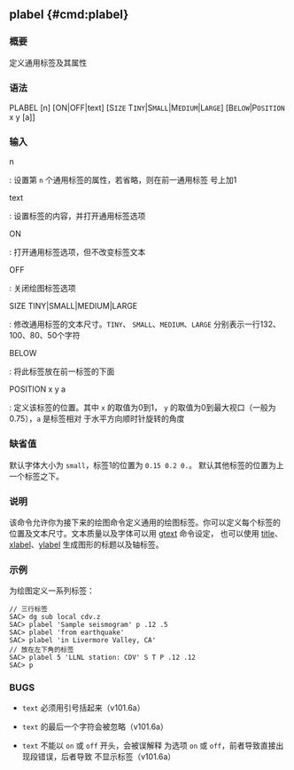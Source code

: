 ## plabel {#cmd:plabel}

### 概要

定义通用标签及其属性

### 语法

PLABEL \[n\] \[ON|OFF|text\] \[S`IZE` T`INY`|S`MALL`|M`EDIUM`|L`ARGE`\]
\[B`ELOW`|P`OSITION` x y \[a\]\]

### 输入

n

:   设置第 `n` 个通用标签的属性，若省略，则在前一通用标签 号上加1

text

:   设置标签的内容，并打开通用标签选项

ON

:   打开通用标签选项，但不改变标签文本

OFF

:   关闭绘图标签选项

SIZE TINY|SMALL|MEDIUM|LARGE

:   修改通用标签的文本尺寸。`TINY`、 `SMALL`、`MEDIUM`、`LARGE`
    分别表示一行132、 100、80、50个字符

BELOW

:   将此标签放在前一标签的下面

POSITION x y a

:   定义该标签的位置。其中 `x` 的取值为0到1， `y`
    的取值为0到最大视口（一般为0.75），`a` 是标签相对
    于水平方向顺时针旋转的角度

### 缺省值

默认字体大小为 `small`，标签1的位置为 `0.15 0.2 0.`。
默认其他标签的位置为上一个标签之下。

### 说明

该命令允许你为接下来的绘图命令定义通用的绘图标签。你可以定义每个标签的
位置及文本尺寸。文本质量以及字体可以用 [gtext](/commands/gtext.html)
命令设定， 也可以使用
[title](/commands/title.html)、[xlabel](/commands/xlabel.html)、[ylabel](/commands/ylabel.html)
生成图形的标题以及轴标签。

### 示例

为绘图定义一系列标签：

``` {.bash}
// 三行标签
SAC> dg sub local cdv.z
SAC> plabel 'Sample seismogram' p .12 .5
SAC> plabel 'from earthquake'
SAC> plabel 'in Livermore Valley, CA'
// 放在左下角的标签
SAC> plabel 5 'LLNL station: CDV' S T P .12 .12
SAC> p
```

### BUGS

-   `text` 必须用引号括起来（v101.6a）

-   `text` 的最后一个字符会被忽略（v101.6a）

-   `text` 不能以 `on` 或 `off` 开头，会被误解释 为选项 `on` 或
    `off`，前者导致直接出现段错误，后者导致 不显示标签（v101.6a）


